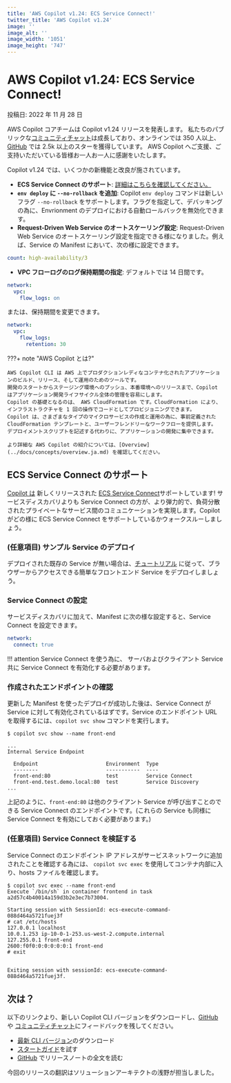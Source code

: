 ```yaml
---
title: 'AWS Copilot v1.24: ECS Service Connect!'
twitter_title: 'AWS Copilot v1.24'
image: ''
image_alt: ''
image_width: '1051'
image_height: '747'
---
```


# AWS Copilot v1.24: ECS Service Connect!

投稿日: 2022 年 11 月 28 日

AWS Copilot コアチームは Copilot v1.24 リリースを発表します。
私たちのパブリックな[コミュニティチャット](https://gitter.im/aws/copilot-cli)は成長しており、オンラインでは 350 人以上、[GitHub](http://github.com/aws/copilot-cli/) では 2.5k 以上のスターを獲得しています。
AWS Copilot へご支援、ご支持いただいている皆様お一人お一人に感謝をいたします。

Copilot v1.24 では、いくつかの新機能と改良が施されています。

- **ECS Service Connect のサポート**: [詳細はこちらを確認してください。](#ecs-service-connect-support)
- **`env deploy` に `--no-rollback` を追加**: Copilot `env deploy` コマンドは新しいフラグ `--no-rollback` をサポートします。フラグを指定して、デバッキングの為に、Envrionment のデプロイにおける自動ロールバックを無効化できます。
- **Request-Driven Web Service のオートスケーリング設定**: Request-Driven Web Service のオートスケーリング設定を指定できる様になりました。例えば、Service の Manifest において、次の様に設定できます。
```yaml
count: high-availability/3
```
- **VPC フローログのログ保持期間の指定**: デフォルトでは 14 日間です。
```yaml
network:
  vpc:
    flow_logs: on
```
 または、保持期間を変更できます。
```yaml
network:
  vpc:
    flow_logs:
      retention: 30
```


???+ note "AWS Copilot とは?"

    AWS Copilot CLI は AWS 上でプロダクションレディなコンテナ化されたアプリケーションのビルド、リリース、そして運用のためのツールです。
    開発のスタートからステージング環境へのプッシュ、本番環境へのリリースまで、Copilot はアプリケーション開発ライフサイクル全体の管理を容易にします。
    Copilot の基礎となるのは、 AWS CloudFormation です。CloudFormation により、インフラストラクチャを 1 回の操作でコードとしてプロビジョニングできます。
    Copilot は、さまざまなタイプのマイクロサービスの作成と運用の為に、事前定義された CloudFormation テンプレートと、ユーザーフレンドリーなワークフローを提供します。
    デプロイメントスクリプトを記述する代わりに、アプリケーションの開発に集中できます。

    より詳細な AWS Copilot の紹介については、[Overview](../docs/concepts/overview.ja.md) を確認してください。

<a id="ecs-service-connect-support"></a>

## ECS Service Connect のサポート
[Copilot は](../docs/developing/svc-to-svc-communication.ja.md#service-connect) 新しくリリースされた [ECS Service Connect](https://docs.aws.amazon.com/AmazonECS/latest/developerguide/service-connect.html)サポートしています! サービスディスカバリよりも Service Connect の方が、より弾力的で、負荷分散されたプライベートなサービス間のコミュニケーションを実現します。Copilot がどの様に ECS Service Connect をサポートしているかウォークスルーしましょう。

### (任意項目) サンプル Service のデプロイ
デプロイされた既存の Service が無い場合は、[チュートリアル](../docs/getting-started/first-app-tutorial.ja.md) に従って、ブラウザーからアクセスできる簡単なフロントエンド Service をデプロイしましょう。 

### Service Connect の設定
サービスディスカバリに加えて、Manifest に次の様な設定すると、Service Connect を設定できます。

```yaml
network:
  connect: true
```

!!! attention
    Service Connect を使う為に、 サーバおよびクライアント Service 共に Service Connect を有効化する必要があります。

### 作成されたエンドポイントの確認
更新した Manifest を使ったデプロイが成功した後は、Service Connect が Service に対して有効化されているはずです。Service のエンドポイント URL を取得するには、`copilot svc show` コマンドを実行します。

```
$ copilot svc show --name front-end

...
Internal Service Endpoint

  Endpoint                      Environment  Type
  --------                      -----------  ----
  front-end:80                  test         Service Connect
  front-end.test.demo.local:80  test         Service Discovery
...
```
上記のように、`front-end:80` は他のクライアント Service が呼び出すことのできる Service Connect のエンドポイントです。(これらの Service も同様に Service Connect を有効にしておく必要があります。)

### (任意項目) Service Connect を検証する
Service Connect のエンドポイント IP アドレスがサービスネットワークに追加されたことを確認する為には、 `copilot svc exec` を使用してコンテナ内部に入り、hosts ファイルを確認します。

```
$ copilot svc exec --name front-end
Execute `/bin/sh` in container frontend in task a2d57c4b40014a159d3b2e3ec7b73004.

Starting session with SessionId: ecs-execute-command-088d464a5721fuej3f
# cat /etc/hosts
127.0.0.1 localhost
10.0.1.253 ip-10-0-1-253.us-west-2.compute.internal
127.255.0.1 front-end
2600:f0f0:0:0:0:0:0:1 front-end
# exit


Exiting session with sessionId: ecs-execute-command-088d464a5721fuej3f.
```

## 次は？

以下のリンクより、新しい Copilot CLI バージョンをダウンロードし、[GitHub](https://github.com/aws/copilot-cli/) や [コミュニティチャット](https://gitter.im/aws/copilot-cli)にフィードバックを残してください。

- [最新 CLI バージョン](../docs/getting-started/install.ja.md)のダウンロード
- [スタートガイド](../docs/getting-started/first-app-tutorial.ja.md)を試す
- [GitHub](https://github.com/aws/copilot-cli/releases/tag/v1.24.0) でリリースノートの全文を読む


今回のリリースの翻訳はソリューションアーキテクトの浅野が担当しました。